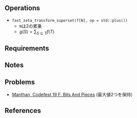 ## Operations

- `fast_zeta_transform_superset(f[N], op = std::plus())`
	- `N`は2の累乗
	- $g(S) = \sum_{S \subseteq T} f(T)$

## Requirements

## Notes

## Problems

- [Manthan, Codefest 19 F. Bits And Pieces](https://codeforces.com/contest/1208/problem/F) (最大値2つを保持)

## References
